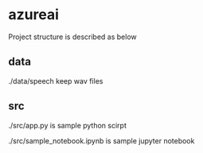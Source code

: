 # azureai

Project structure is described as below

## data

./data/speech keep wav files

## src

./src/app.py is sample python scirpt

./src/sample_notebook.ipynb is sample jupyter notebook
